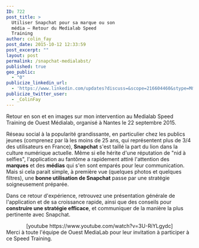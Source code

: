 ```yaml
---
ID: 722
post_title: >
  Utiliser Snapchat pour sa marque ou son
  média — Retour du Medialab Speed
  Training
author: colin_fay
post_date: 2015-10-12 12:33:59
post_excerpt: ""
layout: post
permalink: /snapchat-medialabst/
published: true
geo_public:
  - "0"
publicize_linkedin_url:
  - 'https://www.linkedin.com/updates?discuss=&scope=216604460&stype=M&topic=6059299776145428480&type=U&a=fef4'
publicize_twitter_user:
  - _ColinFay
---
```

Retour en son et en images sur mon intervention au Medialab Speed Training de Ouest Médialab, organisé à Nantes le 22 septembre 2015.

<!--more-->

Réseau social à la popularité grandissante, en particulier chez les publics jeunes (comprenez par là les moins de 25 ans, qui représentent plus de 3/4 des utilisateurs en France), <strong>Snapchat</strong> s'est taillé la part du lion dans la culture numérique actuelle. Même si elle hérite d'une réputation de "nid à selfies", l'application au fantôme a rapidement attiré l'attention des <strong>marques</strong> et des <strong>médias</strong> qui s'en sont emparés pour leur communication. Mais si cela parait simple, à première vue (quelques photos et quelques filtres), une <strong>bonne utilisation de Snapchat</strong> passe par une stratégie soigneusement préparée.

Dans ce retour d'expérience, retrouvez une présentation générale de l'application et de sa croissance rapide, ainsi que des conseils pour <strong>construire une stratégie efficace</strong>, et communiquer de la manière la plus pertinente avec Snapchat.
<div align="center">[youtube https://www.youtube.com/watch?v=3U-RiYLgydc]</div>
Merci à toute l'équipe de Ouest MediaLab pour leur invitation à participer à ce Speed Training.